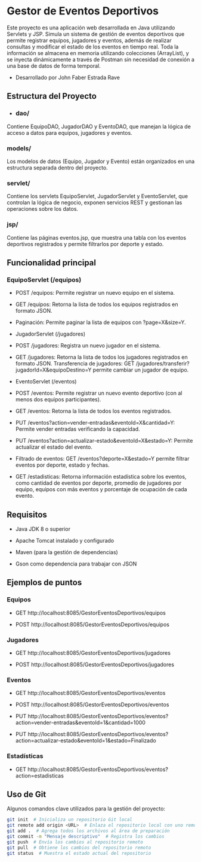 # Gestor de Eventos Deportivos

Este proyecto es una aplicación web desarrollada en Java utilizando Servlets y JSP. Simula un sistema de gestión de eventos deportivos que permite
registrar equipos, jugadores y eventos, además de realizar consultas y modificar el estado de los eventos en tiempo real.
Toda la información se almacena en memoria utilizando colecciones (ArrayList), y se inyecta dinámicamente a través de Postman sin necesidad de
conexión a una base de datos de forma temporal.
- Desarrollado por John Faber Estrada Rave

## Estructura del Proyecto

- ### dao/
Contiene EquipoDAO, JugadorDAO y EventoDAO, que manejan la lógica de acceso a datos para equipos, jugadores y eventos.

### models/
Los modelos de datos (Equipo, Jugador y Evento) están organizados en una estructura separada dentro del proyecto.

### servlet/
Contiene los servlets EquipoServlet, JugadorServlet y EventoServlet, que controlan la lógica de negocio,
exponen servicios REST y gestionan las operaciones sobre los datos.

### jsp/
Contiene las páginas eventos.jsp, que muestra una tabla con los eventos deportivos registrados y permite filtrarlos por deporte y estado.

## Funcionalidad principal

### EquipoServlet (/equipos)

- POST /equipos: Permite registrar un nuevo equipo en el sistema.

- GET /equipos: Retorna la lista de todos los equipos registrados en formato JSON.

- Paginación: Permite paginar la lista de equipos con ?page=X&size=Y.

- JugadorServlet (/jugadores)

- POST /jugadores: Registra un nuevo jugador en el sistema.

- GET /jugadores: Retorna la lista de todos los jugadores registrados en formato JSON.
Transferencia de jugadores: GET /jugadores/transferir?jugadorId=X&equipoDestino=Y permite cambiar un jugador de equipo.

- EventoServlet (/eventos)

- POST /eventos: Permite registrar un nuevo evento deportivo (con al menos dos equipos participantes).

- GET /eventos: Retorna la lista de todos los eventos registrados.

- PUT /eventos?action=vender-entradas&eventoId=X&cantidad=Y: Permite vender entradas verificando la capacidad.

- PUT /eventos?action=actualizar-estado&eventoId=X&estado=Y: Permite actualizar el estado del evento.

- Filtrado de eventos: GET /eventos?deporte=X&estado=Y permite filtrar eventos por deporte, estado y fechas.

- GET /estadisticas: Retorna información estadística sobre los eventos, como cantidad de eventos por deporte, promedio de jugadores por equipo, 
equipos con más eventos y porcentaje de ocupación de cada evento.

## Requisitos

- Java JDK 8 o superior

- Apache Tomcat instalado y configurado

- Maven (para la gestión de dependencias)

- Gson como dependencia para trabajar con JSON

## Ejemplos de puntos

### Equipos

- GET http://localhost:8085/GestorEventosDeportivos/equipos

- POST http://localhost:8085/GestorEventosDeportivos/equipos
  
### Jugadores

- GET http://localhost:8085/GestorEventosDeportivos/jugadores

- POST http://localhost:8085/GestorEventosDeportivos/jugadores

### Eventos

- GET http://localhost:8085/GestorEventosDeportivos/eventos

- POST http://localhost:8085/GestorEventosDeportivos/eventos

- PUT http://localhost:8085/GestorEventosDeportivos/eventos?action=vender-entradas&eventoId=1&cantidad=1000

- PUT http://localhost:8085/GestorEventosDeportivos/eventos?action=actualizar-estado&eventoId=1&estado=Finalizado

### Estadísticas

- GET http://localhost:8085/GestorEventosDeportivos/eventos?action=estadisticas

## Uso de Git

Algunos comandos clave utilizados para la gestión del proyecto:

```bash
git init  # Inicializa un repositorio Git local
git remote add origin <URL>  # Enlaza el repositorio local con uno remoto
git add .  # Agrega todos los archivos al área de preparación
git commit -m "Mensaje descriptivo"  # Registra los cambios
git push  # Envía los cambios al repositorio remoto
git pull  # Obtiene los cambios del repositorio remoto
git status  # Muestra el estado actual del repositorio
